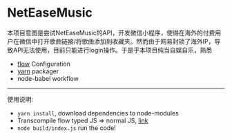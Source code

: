 # NetEaseMusic

本项目意图是尝试NetEaseMusic的API，开发微信小程序，使得在海外的付费用户在微信中打开歌曲链接/将歌曲添加到收藏夹。然而由于网易封锁了海外IP，导致API无法使用，目前只能进行login操作。于是乎本项目纯当自娱自乐，熟悉
* [flow](https://flowtype.org/) Configuration
* [yarn](https://yarnpkg.com/) packager
* node-babel workflow

----------
使用说明:
* `yarn install`, download dependencies to node-modules
* Transcompile flow typed JS => normal JS, [link](https://flowtype.org/docs/running.html)
* `node build/index.js` run the code!

